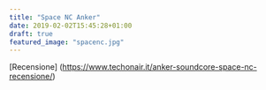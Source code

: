 ```yaml
---
title: "Space NC Anker"
date: 2019-02-02T15:45:28+01:00
draft: true
featured_image: "spacenc.jpg"
---
```


[Recensione] (https://www.techonair.it/anker-soundcore-space-nc-recensione/)
